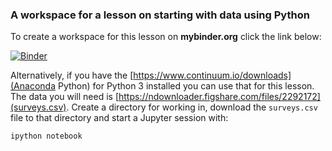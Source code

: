 ### A workspace for a lesson on starting with data using Python

To create a workspace for this lesson on **mybinder.org** click the link below: 

[![Binder](http://mybinder.org/badge.svg)](http://mybinder.org/repo/pvanheus/dc-ecology-python-ws-01)

Alternatively, if you have the [https://www.continuum.io/downloads](Anaconda Python) for Python 3 installed you can
use that for this lesson. The data you will need is [https://ndownloader.figshare.com/files/2292172](surveys.csv).
Create a directory for working in, download the `surveys.csv` file to that directory and start a Jupyter session with:

````bash
ipython notebook
````

